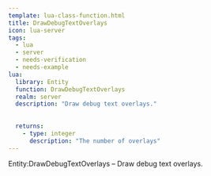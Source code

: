 ```yaml
---
template: lua-class-function.html
title: DrawDebugTextOverlays
icon: lua-server
tags:
  - lua
  - server
  - needs-verification
  - needs-example
lua:
  library: Entity
  function: DrawDebugTextOverlays
  realm: server
  description: "Draw debug text overlays."
  
  
  returns:
    - type: integer
      description: "The number of overlays"
---
```


<div class="lua__search__keywords">
Entity:DrawDebugTextOverlays &#x2013; Draw debug text overlays.
</div>
